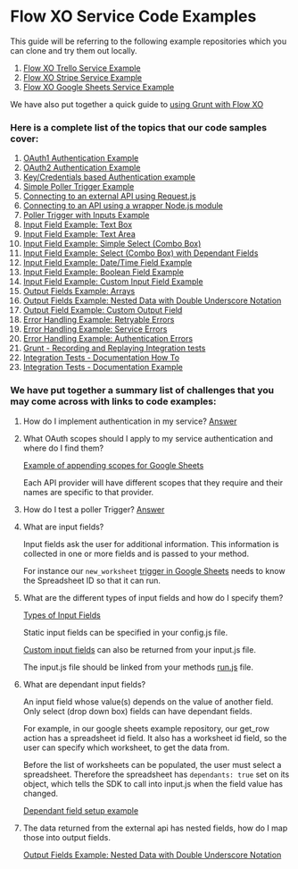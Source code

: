 # Flow XO Service Code Examples

This guide will be referring to the following example repositories which you can clone and try them out locally.

1. [Flow XO Trello Service Example](https://github.com/flowxo/flowxo-services-trello-example)
2. [Flow XO Stripe Service Example](https://github.com/flowxo/flowxo-services-stripe-example)
3. [Flow XO Google Sheets Service Example](https://github.com/flowxo/flowxo-services-google-sheets-example)

We have also put together a quick guide to [using Grunt with Flow XO](GRUNT.md)

### Here is a complete list of the topics that our code samples cover:

1. [OAuth1 Authentication Example](https://github.com/flowxo/flowxo-services-trello-example/blob/master/lib/index.js)
2. [OAuth2 Authentication Example](https://github.com/flowxo/flowxo-services-stripe-example/blob/master/lib/index.js)
3. [Key/Credentials based Authentication example](https://github.com/flowxo/flowxo-services-google-sheets-example/blob/master/lib/index-credentials-based.js)
4. [Simple Poller Trigger Example](https://github.com/flowxo/flowxo-services-stripe-example/blob/master/lib/methods/new_customer/run.js) 
5. [Connecting to an external API using Request.js](https://github.com/flowxo/flowxo-services-google-sheets-example/blob/master/lib/client.js#L47)
6. [Connecting to an API using a wrapper Node.js module](https://github.com/flowxo/flowxo-services-google-sheets-example/blob/master/lib/client.js#L25)
7. [Poller Trigger with Inputs Example](https://github.com/flowxo/flowxo-services-google-sheets-example/blob/master/lib/methods/new_worksheet/) 
8. [Input Field Example: Text Box](https://github.com/flowxo/flowxo-services-google-sheets-example/blob/master/lib/methods/delete_row/config.js)
9. [Input Field Example: Text Area](https://github.com/flowxo/flowxo-services-trello-example/blob/master/lib/methods/add_card/config.js#L19-21)
10. [Input Field Example: Simple Select (Combo Box)](https://github.com/flowxo/flowxo-services-trello-example/blob/master/lib/methods/add_card/config.js#L22-29)
11. [Input Field Example: Select (Combo Box) with Dependant Fields](https://github.com/flowxo/flowxo-services-google-sheets-example/blob/master/lib/methods/add_row/input.js#L21-35)
12. [Input Field Example: Date/Time Field Example](https://github.com/flowxo/flowxo-services-trello-example/blob/master/lib/methods/add_card/config.js#L34-35)
13. [Input Field Example: Boolean Field Example](README.MD#L463)
14. [Input Field Example: Custom Input Field Example](https://github.com/flowxo/flowxo-services-google-sheets-example/blob/master/lib/methods/add_row/input.js) 
15. [Output Fields Example: Arrays](https://github.com/flowxo/flowxo-services-stripe-example/blob/master/lib/methods/new_customer/config.js#L137)
16. [Output Fields Example: Nested Data with Double Underscore Notation](https://github.com/flowxo/flowxo-services-stripe-example/blob/master/lib/methods/new_customer/config.js#L137)
17. [Output Field Example: Custom Output Field](https://github.com/flowxo/flowxo-services-google-sheets-example/blob/master/lib/methods/get_row/output.js)
18. [Error Handling Example: Retryable Errors](https://github.com/flowxo/flowxo-services-trello-example/blob/master/lib/client.js#L79)
19. [Error Handling Example: Service Errors](https://github.com/flowxo/flowxo-services-google-sheets-example/blob/master/lib/client.js#L361)
20. [Error Handling Example: Authentication Errors](https://github.com/flowxo/flowxo-services-trello-example/blob/master/lib/client.js#L79)
21. [Grunt - Recording and Replaying Integration tests](README.MD#L1207)
22. [Integration Tests - Documentation How To](README.MD#L1232)
23. [Integration Tests - Documentation Example](https://github.com/flowxo/flowxo-services-google-sheets-example/blob/master/lib/methods/get_row/readme.md)

### We have put together a summary list of challenges that you may come across with links to code examples:

1. How do I implement authentication in my service? [Answer](README.md#L134)

2. What OAuth scopes should I apply to my service authentication and where do I find them?
    
    [Example of appending scopes for Google Sheets](https://github.com/flowxo/flowxo-services-google-sheets-example/blob/master/lib/index.js#L43)

    Each API provider will have different scopes that they require and their names are specific to that provider.
    
3. How do I test a poller Trigger? [Answer](README.md#L1249)

4. What are input fields?
    
    Input fields ask the user for additional information. This information is collected in one or more fields and is passed to your method.

    For instance our ```new_worksheet``` [trigger in Google Sheets](https://github.com/flowxo/flowxo-services-google-sheets-example/blob/master/lib/methods/new_worksheet/) needs to know the Spreadsheet ID so that it can run.
    
    
5. What are the different types of input fields and how do I specify them?

    [Types of Input Fields](README.md#L317)
    
    Static input fields can be specified in your config.js file. 
    
    [Custom input fields](https://github.com/flowxo/flowxo-services-google-sheets-example/blob/master/lib/methods/add_row/input.js) can also be returned from your input.js file. 
    
    The input.js file should be linked from your methods [run.js](https://github.com/flowxo/flowxo-services-google-sheets-example/blob/master/lib/methods/add_row/run.js) file.
    
6. What are dependant input fields?

    An input field whose value(s) depends on the value of another field. Only select (drop down box) fields can have dependant fields.
    
    For example, in our google sheets example repository, our get_row action has a spreadsheet id field. It also has a worksheet id field, so the user can specify which worksheet, to get the data from.
    
    Before the list of worksheets can be populated, the user must select a spreadsheet. Therefore the spreadsheet has ```dependants: true``` set on its object, which tells the SDK to call into input.js when the field value has changed.
    
    [Dependant field setup example](https://github.com/flowxo/flowxo-services-google-sheets-example/blob/master/lib/methods/get_row/input.js)
    
7. The data returned from the external api has nested fields, how do I map those into output fields.

    [Output Fields Example: Nested Data with Double Underscore Notation](https://github.com/flowxo/flowxo-services-stripe-example/blob/master/lib/methods/new_customer/config.js#L137)
    
    
    

